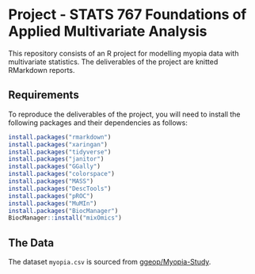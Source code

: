 # Project - STATS 767 Foundations of Applied Multivariate Analysis

This repository consists of an R project for modelling myopia data with multivariate statistics. The deliverables of the project are knitted RMarkdown reports.

## Requirements

To reproduce the deliverables of the project, you will need to install the following packages and their dependencies as follows:

```r
install.packages("rmarkdown")
install.packages("xaringan")
install.packages("tidyverse")
install.packages("janitor")
install.packages("GGally")
install.packages("colorspace")
install.packages("MASS")
install.packages("DescTools")
install.packages("pROC")
install.packages("MuMIn")
install.packages("BiocManager")
BiocManager::install("mixOmics")
```

## The Data

The dataset `myopia.csv` is sourced from [ggeop/Myopia-Study](https://github.com/ggeop/Myopia-Study).
